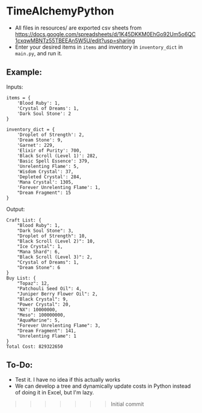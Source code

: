 # TimeAlchemyPython

* All files in resources/ are exported csv sheets from https://docs.google.com/spreadsheets/d/1K45DKKM0EhGo92Um5o6QC1cxqwMBNTz55TBEEAn5W5U/edit?usp=sharing
* Enter your desired items in `items` and inventory in `inventory_dict` in `main.py`, and run it.

## Example:
Inputs:
```
items = {
    'Blood Ruby': 1,
    'Crystal of Dreams': 1,
    'Dark Soul Stone': 2
}

inventory_dict = {
    'Droplet of Strength': 2,
    'Dream Stone': 9,
    'Garnet': 229,
    'Elixir of Purity': 700,
    'Black Scroll (Level 1)': 282,
    'Basic Spell Essence': 379,
    'Unrelenting Flame': 5,
    'Wisdom Crystal': 37,
    'Depleted Crystal': 284,
    'Mana Crystal': 1305,
    'Forever Unrelenting Flame': 1,
    "Dream Fragment": 15
}
```

Output:
```
Craft List: {
    "Blood Ruby": 1,
    "Dark Soul Stone": 3,
    "Droplet of Strength": 10,
    "Black Scroll (Level 2)": 10,
    "Ice Crystal": 1,
    "Mana Shard": 6,
    "Black Scroll (Level 3)": 2,
    "Crystal of Dreams": 1,
    "Dream Stone": 6
}
Buy List: {
    "Topaz": 12,
    "Patchouli Seed Oil": 4,
    "Juniper Berry Flower Oil": 2,
    "Black Crystal": 9,
    "Power Crystal": 20,
    "NX": 10000000,
    "Meso": 100000000,
    "AquaMarine": 5,
    "Forever Unrelenting Flame": 3,
    "Dream Fragment": 141,
    "Unrelenting Flame": 1
}
Total Cost: 829322650
```


## To-Do:
* Test it. I have no idea if this actually works
* We can develop a tree and dynamically update costs in Python instead of doing it in Excel, but I'm lazy.
>>>>>>> Initial commit
